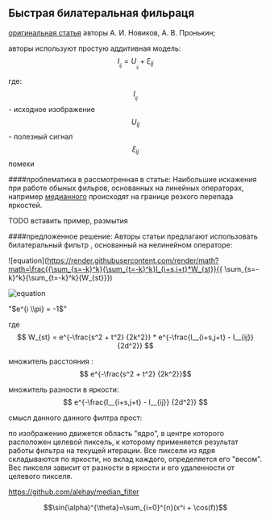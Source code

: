 ## Быстрая билатеральная фильраця

[оригинальная статья](http://vestnik.rsreu.ru/images/archive/2018/4-66-1/2.4_.pdf)
 авторы А. И. Новиков, А. В. Пронькин;

авторы используют простую аддитивная модель: 
$$I__{ij} = U___{ij}  + {\xi}_{ij} $$

где:
$$I__{ij} $$ - исходное изображение
$$U_{ij} $$ - полезный сигнал
$${\xi}_{ij} $$  помехи

####проблематика в рассмотренная в статье:
Наибольшие искажения при работе обыных фильров, основанных на линейных операторах, например [медианного](https://github.com/alehay/median_filter) происходят на границе резкого перепада яркостей.

TODO вставить пример, размытия

####предложенное решение:
Авторы статьи предлагают использовать билатеральный фильтр , основанный на нелинейном операторе:

![equation](https://render.githubusercontent.com/render/math?math=\frac{{\sum_{s=-k}^k}{\sum_{t=-k}^k}I_{i+s,j+t}*W_{st}}{{ \sum_{s=-k}^k}{\sum_{t=-k}^k}{W_{st}}})


![equation](https://latex.codecogs.com/gif.download?%5Chuge%20%5Cfrac%7B%7B%5Csum_%7Bs%3D-k%7D%5Ek%7D%7B%5Csum_%7Bt%3D-k%7D%5Ek%7DI_%7Bi+s%2Cj+t%7D*W_%7Bst%7D%7D%7B%7B%20%5Csum_%7Bs%3D-k%7D%5Ek%7D%7B%5Csum_%7Bt%3D-k%7D%5Ek%7D*%7BW_%7Bst%7D%7D%7D%29)  

"$e^{i \\pi} = -1$"


где 
$$  W_{st} = e^{-\frac{s^2 + t^2} {2k^2}} *  e^{-\frac{I__{i+s,j+t} - I__{ij}} {2d^2}} 
$$

множитель расстояния :
$$ e^{-\frac{s^2 + t^2} {2k^2}}$$

множитель разности в яркости:
$$ 
e^{-\frac{I__{i+s,j+t} - I__{ij}} {2d^2}} 
$$

смысл данного данного филтра прост: 

по изображению движется область "ядро", в центре которого расположен целевой пиксель, к которому применяется результат работы фильтра на текущей итерации. 
Все пиксели из ядря складываются по яркости, но вклад каждого, определяется его "весом". 
Вес пикселя зависит от разности в яркости и его удаленности от целевого пикселя. 



https://github.com/alehay/median_filter

$$\sin(\alpha)^{\theta}=\sum_{i=0}^{n}(x^i + \cos(f))$$
